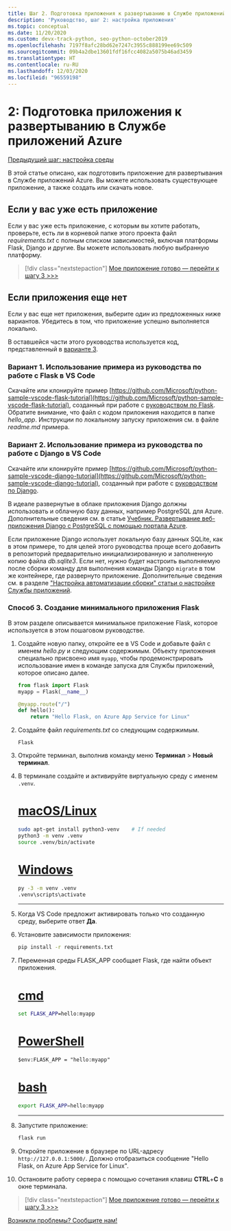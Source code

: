 ```yaml
---
title: Шаг 2. Подготовка приложения к развертыванию в Службе приложений Azure в Linux с помощью Visual Studio Code
description: 'Руководство, шаг 2: настройка приложения'
ms.topic: conceptual
ms.date: 11/20/2020
ms.custom: devx-track-python, seo-python-october2019
ms.openlocfilehash: 7197f8afc28bd62e7247c3955c888199ee69c509
ms.sourcegitcommit: 09b4a2dbe13601fdf16fcc4082a5075b46ad3459
ms.translationtype: HT
ms.contentlocale: ru-RU
ms.lasthandoff: 12/03/2020
ms.locfileid: "96559198"
---
```

# <a name="2-prepare-your-app-for-deployment-to-azure-app-service"></a>2: Подготовка приложения к развертыванию в Службе приложений Azure

[Предыдущий шаг: настройка среды](tutorial-deploy-app-service-on-linux-01.md)

В этой статье описано, как подготовить приложение для развертывания в Службе приложений Azure. Вы можете использовать существующее приложение, а также создать или скачать новое.

## <a name="if-you-already-have-an-app"></a>Если у вас уже есть приложение

Если у вас уже есть приложение, с которым вы хотите работать, проверьте, есть ли в корневой папке этого проекта файл *requirements.txt* с полным списком зависимостей, включая платформы Flask, Django и другие. Вы можете использовать любую выбранную платформу.

> [!div class="nextstepaction"]
> [Мое приложение готово — перейти к шагу 3 >>>](tutorial-deploy-app-service-on-linux-03.md)

## <a name="if-you-dont-already-have-an-app"></a>Если приложения еще нет

Если у вас еще нет приложения, выберите *один* из предложенных ниже вариантов. Убедитесь в том, что приложение успешно выполняется локально.

В оставшейся части этого руководства используется код, представленный в [варианте 3](#option-3-create-a-minimal-flask-app).

### <a name="option-1-use-the-vs-code-flask-tutorial-sample"></a>Вариант 1. Использование примера из руководства по работе с Flask в VS Code

Скачайте или клонируйте пример [https://github.com/Microsoft/python-sample-vscode-flask-tutorial](https://github.com/Microsoft/python-sample-vscode-flask-tutorial), созданный при работе с [руководством по Flask](https://code.visualstudio.com/docs/python/tutorial-flask). Обратите внимание, что файл с кодом приложения находится в папке *hello_app*. Инструкции по локальному запуску приложения см. в файле *readme.md* примера.

### <a name="option-2-use-the-vs-code-django-tutorial-sample"></a>Вариант 2. Использование примера из руководства по работе с Django в VS Code

Скачайте или клонируйте пример [https://github.com/Microsoft/python-sample-vscode-django-tutorial](https://github.com/Microsoft/python-sample-vscode-django-tutorial), созданный при работе с [руководством по Django](https://code.visualstudio.com/docs/python/tutorial-django).

В идеале развернутые в облаке приложения Django должны использовать и облачную базу данных, например PostgreSQL для Azure. Дополнительные сведения см. в статье [Учебник. Развертывание веб-приложения Django с PostgreSQL с помощью портала Azure](tutorial-python-postgresql-app-portal.md).

Если приложение Django использует локальную базу данных SQLite, как в этом примере, то для целей этого руководства проще всего добавить в репозиторий предварительно инициализированную и заполненную копию файла *db.sqlite3*. Если нет, нужно будет настроить выполняемую после сборки команду для выполнения команды Django `migrate` в том же контейнере, где развернуто приложение. Дополнительные сведения см. в разделе ["Настройка автоматизации сборки" статьи о настройке Службы приложений](/azure/app-service/configure-language-python#customize-build-automation).

### <a name="option-3-create-a-minimal-flask-app"></a>Способ 3. Создание минимального приложения Flask

В этом разделе описывается минимальное приложение Flask, которое используется в этом пошаговом руководстве.

1. Создайте новую папку, откройте ее в VS Code и добавьте файл с именем *hello.py* и следующим содержимым. Объекту приложения специально присвоено имя `myapp`, чтобы продемонстрировать использование имен в команде запуска для Службы приложений, которое описано далее.

    ```python
    from flask import Flask
    myapp = Flask(__name__)

    @myapp.route("/")
    def hello():
        return "Hello Flask, on Azure App Service for Linux"
    ```

1. Создайте файл *requirements.txt* со следующим содержимым.

    ```text
    Flask
    ```

1. Откройте терминал, выполнив команду меню **Терминал** > **Новый терминал**.

1. В терминале создайте и активируйте виртуальную среду с именем `.venv`. 

    # <a name="macoslinux"></a>[macOS/Linux](#tab/linux)

    ```bash
    sudo apt-get install python3-venv    # If needed
    python3 -m venv .venv
    source .venv/bin/activate
    ```

    # <a name="windows"></a>[Windows](#tab/windows)

    ```cmd
    py -3 -m venv .venv
    .venv\scripts\activate
    ```

    ---

1. Когда VS Code предложит активировать только что созданную среду, выберите ответ **Да**.

1. Установите зависимости приложения:

    ```cmd
    pip install -r requirements.txt
    ```

1. Переменная среды FLASK_APP сообщает Flask, где найти объект приложения.

    # <a name="cmd"></a>[cmd](#tab/cmd)

    ```cmd
    set FLASK_APP=hello:myapp
    ```

    # <a name="powershell"></a>[PowerShell](#tab/powershell)

    ```ps
    $env:FLASK_APP = "hello:myapp"
    ```

   # <a name="bash"></a>[bash](#tab/bash)

    ```bash
    export FLASK_APP=hello:myapp
    ```

    ---

1. Запустите приложение:

    ```cmd
    flask run
    ```

1. Откройте приложение в браузере по URL-адресу `http://127.0.0.1:5000/`. Должно отобразиться сообщение "Hello Flask, on Azure App Service for Linux".

1. Остановите работу сервера с помощью сочетания клавиш **CTRL**+**C** в окне терминала.

> [!div class="nextstepaction"]
> [Мое приложение готово — перейти к шагу 3 >>>](tutorial-deploy-app-service-on-linux-03.md)

[Возникли проблемы? Сообщите нам!](https://aka.ms/FlaskVSCQuickstartHelp)
